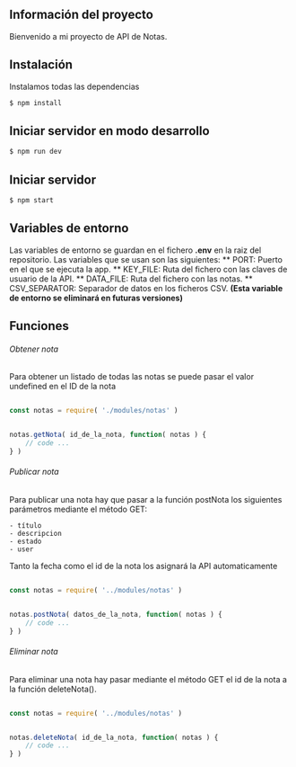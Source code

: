 
## Información del proyecto

Bienvenido a mi proyecto de API de Notas.

## Instalación

Instalamos todas las dependencias

```bash
$ npm install
```

## Iniciar servidor en modo desarrollo

```bash
$ npm run dev
```

## Iniciar servidor

```bash
$ npm start
```

## Variables de entorno

Las variables de entorno se guardan en el fichero **.env** en la raiz del repositorio. Las variables que se usan son las siguientes:
    ** PORT: Puerto en el que se ejecuta la app.
    ** KEY_FILE: Ruta del fichero con las claves de usuario de la API.
    ** DATA_FILE: Ruta del fichero con las notas.
    ** CSV_SEPARATOR: Separador de datos en los ficheros CSV. **(Esta variable de entorno se eliminará en futuras versiones)**

## Funciones

###### Obtener nota

Para obtener un listado de todas las notas se puede pasar el valor undefined en el ID de la nota

```js

const notas = require( './modules/notas' )

```

```js

notas.getNota( id_de_la_nota, function( notas ) {
    // code ... 
} )

```

###### Publicar nota

Para publicar una nota hay que pasar a la función postNota los siguientes parámetros mediante el método GET:

    - título
    - descripcion
    - estado
    - user

Tanto la fecha como el id de la nota los asignará la API automaticamente

```js

const notas = require( '../modules/notas' )

```

```js

notas.postNota( datos_de_la_nota, function( notas ) {
    // code ...
} )

```

###### Eliminar nota

Para eliminar una nota hay pasar mediante el método GET el id de la nota a la función deleteNota().

```js

const notas = require( '../modules/notas' )

```

```js

notas.deleteNota( id_de_la_nota, function( notas ) {
    // code ...
} )

```